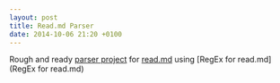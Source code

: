 ```yaml
---
layout: post
title: Read.md Parser
date: 2014-10-06 21:20 +0100
---
```

Rough and ready [parser project](https://github.com/idiotandrobot/ReadMarkdownParser) for [read.md](https://github.com/idiotandrobot/blog/blob/gh-pages/read.md) using [RegEx for read.md](RegEx for read.md)
